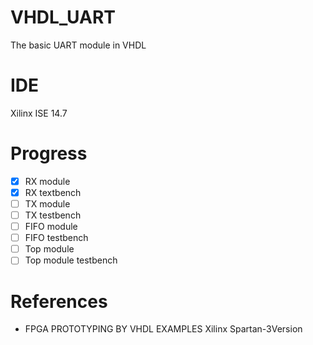 # VHDL_UART
The basic UART module in VHDL
# IDE
Xilinx ISE 14.7
# Progress 
- [x] RX module
- [x] RX textbench
- [ ] TX module
- [ ] TX testbench
- [ ] FIFO module
- [ ] FIFO testbench
- [ ] Top module
- [ ] Top module testbench
# References 
* FPGA PROTOTYPING BY VHDL EXAMPLES Xilinx Spartan-3Version